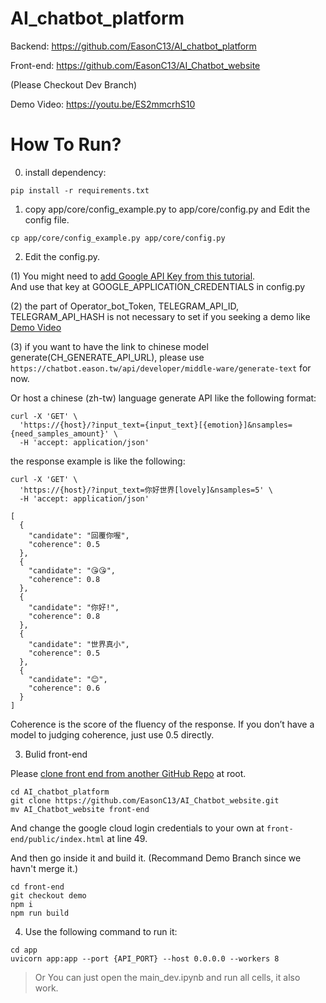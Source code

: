# AI_chatbot_platform

Backend: https://github.com/EasonC13/AI_chatbot_platform

Front-end: https://github.com/EasonC13/AI_Chatbot_website

(Please Checkout Dev Branch)

Demo Video: https://youtu.be/ES2mmcrhS10

# How To Run?

0. install dependency:

```
pip install -r requirements.txt
```

1. copy app/core/config_example.py to app/core/config.py and Edit the config file.

```
cp app/core/config_example.py app/core/config.py
```


2. Edit the config.py.

(1) You might need to [add Google API Key from this tutorial](https://cloud.google.com/docs/authentication/getting-started).<br>
And use that key at GOOGLE_APPLICATION_CREDENTIALS in config.py

(2) the part of Operator_bot_Token, TELEGRAM_API_ID, TELEGRAM_API_HASH is not necessary to set if you seeking a demo like [Demo Video](https://youtu.be/ES2mmcrhS10)

(3) if you want to have the link to chinese model generate(CH_GENERATE_API_URL), please use `https://chatbot.eason.tw/api/developer/middle-ware/generate-text` for now.

Or host a chinese (zh-tw) language generate API like the following format:

```
curl -X 'GET' \
  'https://{host}/?input_text={input_text}[{emotion}]&nsamples={need_samples_amount}' \
  -H 'accept: application/json'
```

the response example is like the following:


```
curl -X 'GET' \
  'https://{host}/?input_text=你好世界[lovely]&nsamples=5' \
  -H 'accept: application/json'
```

```
[
  {
    "candidate": "回覆你喔",
    "coherence": 0.5
  },  
  {
    "candidate": "😘😘",
    "coherence": 0.8
  },
  {
    "candidate": "你好!",
    "coherence": 0.8
  },
  {
    "candidate": "世界真小",
    "coherence": 0.5
  },
  {
    "candidate": "😊",
    "coherence": 0.6
  }
]
```

Coherence is the score of the fluency of the response. If you don’t have a model to judging coherence, just use 0.5 directly.

3. Bulid front-end

Please [clone front end from another GitHub Repo](https://github.com/EasonC13/AI_Chatbot_website) at root.

```
cd AI_chatbot_platform
git clone https://github.com/EasonC13/AI_Chatbot_website.git
mv AI_Chatbot_website front-end
```

And change the google cloud login credentials to your own at `front-end/public/index.html` at line 49.

And then go inside it and build it. (Recommand Demo Branch since we havn't merge it.)

```
cd front-end
git checkout demo
npm i
npm run build
```


4. Use the following command to run it:

```
cd app
uvicorn app:app --port {API_PORT} --host 0.0.0.0 --workers 8
```

> Or You can just open the main_dev.ipynb and run all cells, it also work.
